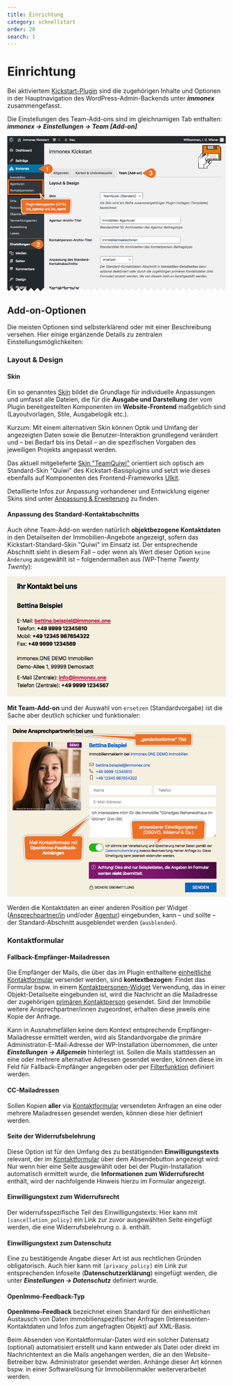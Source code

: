 ```yaml
---
title: Einrichtung
category: schnellstart
order: 20
search: 1
---
```


# Einrichtung

Bei aktiviertem [Kickstart-Plugin](https://de.wordpress.org/plugins/immonex-kickstart/) sind die zugehörigen Inhalte und Optionen in der Hauptnavigation des WordPress-Admin-Backends unter ***immonex*** zusammengefasst.

Die Einstellungen des Team-Add-ons sind im gleichnamigen Tab enthalten: ***immonex → Einstellungen → Team [Add-on]***

![Plugin-Optionen](../assets/scst-options-1.gif)

## Add-on-Optionen

Die meisten Optionen sind selbsterklärend oder mit einer Beschreibung versehen. Hier einige ergänzende Details zu zentralen Einstellungsmöglichkeiten:

### Layout & Design

#### Skin

Ein so genanntes [Skin](../anpassung-erweiterung/skins.html) bildet die Grundlage für individuelle Anpassungen und umfasst alle Dateien, die für die **Ausgabe und Darstellung** der vom Plugin bereitgestellten Komponenten im **Website-Frontend** maßgeblich sind (Layoutvorlagen, Stile, Ausgabelogik etc.).

Kurzum: Mit einem alternativen Skin können Optik und Umfang der angezeigten Daten sowie die Benutzer-Interaktion grundlegend verändert und – bei Bedarf bis ins Detail – an die spezifischen Vorgaben des jeweiligen Projekts angepasst werden.

Das aktuell mitgelieferte [Skin "TeamQuiwi"](../anpassung-erweiterung/standard-skin.html) orientiert sich optisch am Standard-Skin "Quiwi" des Kickstart-Basisplugins und setzt wie dieses ebenfalls auf Komponenten des Frontend-Frameworks [UIkit](https://getuikit.com/).

Detaillierte Infos zur Anpassung vorhandener und Entwicklung eigener Skins sind unter [Anpassung & Erweiterung](../anpassung-erweiterung/skins.html) zu finden.

#### Anpassung des Standard-Kontaktabschnitts

Auch ohne Team-Add-on werden natürlich **objektbezogene Kontaktdaten** in den Detailseiten der Immobilien-Angebote angezeigt, sofern das Kickstart-Standard-Skin "Quiwi" im Einsatz ist. Der entsprechende Abschnitt sieht in diesem Fall – oder wenn als Wert dieser Option `keine Änderung` ausgewählt ist – folgendermaßen aus (WP-Theme <i>Twenty Twenty</i>):

![Kontaktdaten-Abschnitt ohne Team-Add-on](../assets/scst-contact-section-1.gif)

**Mit Team-Add-on** und der Auswahl von `ersetzen` (Standardvorgabe) ist die Sache aber deutlich schicker und funktionaler:

![Kontaktdaten-Abschnitt mit Team-Add-on](../assets/scst-contact-section-2.gif)

Werden die Kontaktdaten an einer anderen Position per Widget ([Ansprechpartner/in](../komponenten/kontaktpersonen-details.html#Widget) und/oder [Agentur](../komponenten/agentur-details.html#Widget)) eingebunden, kann – und sollte – der Standard-Abschnitt ausgeblendet werden (`ausblenden`).

### Kontaktformular

#### Fallback-Empfänger-Mailadressen

Die Empfänger der Mails, die über das im Plugin enthaltene [einheitliche Kontaktformular](../komponenten/kontaktformular.html) versendet werden, sind **kontextbezogen**: Findet das Formular bspw. in einem [Kontaktpersonen-Widget](../komponenten/kontaktpersonen-details.html#Widget) Verwendung, das in einer Objekt-Detailseite eingebunden ist, wird die Nachricht an die Mailadresse der zugehörigen [primären Kontaktperson](../beitragsarten.html#Kontaktperson-Agentur-gt-Immobilie) gesendet. Sind der Immobilie weitere Ansprechpartner/innen zugeordnet, erhalten diese jeweils eine Kopie der Anfrage.

Kann in Ausnahmefällen keine dem Kontext entsprechende Empfänger-Mailadresse ermittelt werden, wird als Standardvorgabe die primäre Administrator-E-Mail-Adresse der WP-Installation übernommen, die unter ***Einstellungen → Allgemein*** hinterlegt ist. Sollen die Mails stattdessen an eine oder mehrere alternative Adressen gesendet werden, können diese im Feld für Fallback-Empfänger angegeben oder per [Filterfunktion](../anpassung-erweiterung/filter-inx-team-fallback-recipient-admin-email.html) definiert werden.

#### CC-Mailadressen

Sollen Kopien **aller** via [Kontaktformular](../komponenten/kontaktformular.html) versendeten Anfragen an eine oder mehrere Mailadressen gesendet werden, können diese hier definiert werden.

#### Seite der Widerrufsbelehrung

Diese Option ist für den Umfang des zu bestätigenden **Einwilligungstexts** relevant, der im [Kontaktformular](../komponenten/kontaktformular.html) über dem Absendebutton angezeigt wird: Nur wenn hier eine Seite ausgewählt oder bei der Plugin-Installation automatisch ermittelt wurde, die **Informationen zum Widerrufsrecht** enthält, wird der nachfolgende Hinweis hierzu im Formular angezeigt.

#### Einwilligungstext zum Widerrufsrecht

Der widerrufsspezifische Teil des Einwilligungstexts: Hier kann mit `[cancellation_policy]` ein Link zur zuvor ausgewählten Seite eingefügt werden, die eine Widerrufsbelehrung o. ä. enthält.

#### Einwilligungstext zum Datenschutz

Eine zu bestätigende Angabe dieser Art ist aus rechtlichen Gründen obligatorisch. Auch hier kann mit `[privacy_policy]` ein Link zur entsprechenden Infoseite (**Datenschutzerklärung**) eingefügt werden, die unter ***Einstellungen → Datenschutz*** definiert wurde.

#### OpenImmo-Feedback-Typ

**OpenImmo-Feedback** bezeichnet einen Standard für den einheitlichen Austausch von Daten immobilienspezifischer Anfragen (Interessenten-Kontaktdaten und Infos zum angefragten Objekt) auf XML-Basis.

Beim Absenden von Kontaktformular-Daten wird ein solcher Datensatz (optional) automatisiert erstellt und kann entweder als Datei oder direkt im Nachrichtentext an die Mails angehangen werden, die an den Website-Betreiber bzw. Administrator gesendet werden. Anhänge dieser Art können bspw. in einer Softwarelösung für Immobilienmakler weiterverarbeitet werden.